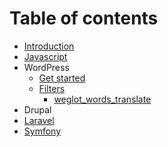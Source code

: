 # Table of contents

* [Introduction](README.md)
* [Javascript](javascript-library.md)
* WordPress
  * [Get started](wordpress/installation.md)
  * [Filters](wordpress/filters/README.md)
    * [weglot\_words\_translate](wordpress/filters/weglot_words_translate.md)
* Drupal
* [Laravel](laravel.md)
* [Symfony](symfony.md)

